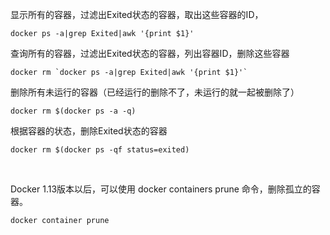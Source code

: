
显示所有的容器，过滤出Exited状态的容器，取出这些容器的ID，
```
docker ps -a|grep Exited|awk '{print $1}'
```
 查询所有的容器，过滤出Exited状态的容器，列出容器ID，删除这些容器
```
docker rm `docker ps -a|grep Exited|awk '{print $1}'`
```


删除所有未运行的容器（已经运行的删除不了，未运行的就一起被删除了）
```
docker rm $(docker ps -a -q)
```



根据容器的状态，删除Exited状态的容器
```
docker rm $(docker ps -qf status=exited)
```
 

Docker 1.13版本以后，可以使用 docker containers prune 命令，删除孤立的容器。
```
docker container prune
```
